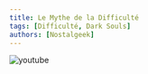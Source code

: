 ```yaml
---
title: Le Mythe de la Difficulté
tags: [Difficulté, Dark Souls]
authors: [Nostalgeek]
---
```


![youtube](https://www.youtube.com/watch?v=2gsWi8KBPmU)
